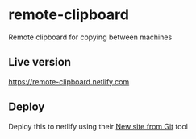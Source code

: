 # remote-clipboard
Remote clipboard for copying between machines

## Live version
https://remote-clipboard.netlify.com

## Deploy
Deploy this to netlify using their [New site from Git](https://app.netlify.com/start) tool
